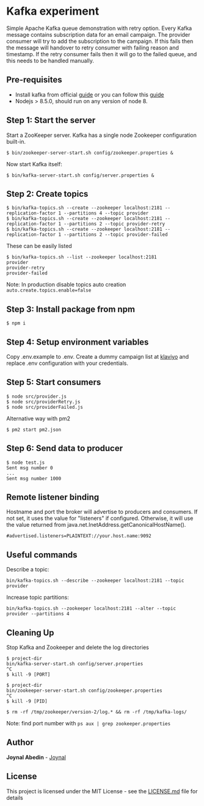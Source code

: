 # Kafka experiment

Simple Apache Kafka queue demonstration with retry option. Every Kafka message contains subscription data for an email campaign.
The provider consumer will try to add the subscription to the campaign. If this fails then the message will handover to retry
consumer with failing reason and timestamp. If the retry consumer fails then it will go to the failed queue,
and this needs to be handled manually.

## Pre-requisites

* Install kafka from official [guide](https://kafka.apache.org/quickstart) or you can follow this [guide](./kafka-installation-guide.md)
* Nodejs > 8.5.0, should run on any version of node 8.

## Step 1: Start the server

Start a ZooKeeper server. Kafka has a single node Zookeeper configuration built-in.
```
$ bin/zookeeper-server-start.sh config/zookeeper.properties &
```
Now start Kafka itself:
```
$ bin/kafka-server-start.sh config/server.properties &
```

## Step 2: Create topics
```
$ bin/kafka-topics.sh --create --zookeeper localhost:2181 --replication-factor 1 --partitions 4 --topic provider
$ bin/kafka-topics.sh --create --zookeeper localhost:2181 --replication-factor 1 --partitions 2 --topic provider-retry
$ bin/kafka-topics.sh --create --zookeeper localhost:2181 --replication-factor 1 --partitions 2 --topic provider-failed
```
These can be easily listed
```
$ bin/kafka-topics.sh --list --zookeeper localhost:2181
provider
provider-retry
provider-failed
```
Note: In production disable topics auto creation `auto.create.topics.enable=false`

## Step 3: Install package from npm
```
$ npm i
```

## Step 4: Setup environment variables

Copy .env.example to .env. Create a dummy campaign list at [klaviyo](https://klaviyo.com) and replace .env configuration with your credentials.

## Step 5: Start consumers

```
$ node src/provider.js
$ node src/providerRetry.js
$ node src/providerFailed.js
```

Alternative way with pm2

```
$ pm2 start pm2.json
```

## Step 6: Send data to producer

```
$ node test.js
Sent msg number 0
...
Sent msg number 1000
```

## Remote listener binding

Hostname and port the broker will advertise to producers and consumers. If not set,
it uses the value for "listeners" if configured.  Otherwise, it will use the value
returned from java.net.InetAddress.getCanonicalHostName().
```
#advertised.listeners=PLAINTEXT://your.host.name:9092
```

## Useful commands

Describe a topic:
```
bin/kafka-topics.sh --describe --zookeeper localhost:2181 --topic provider
```

Increase topic partitions:
```
bin/kafka-topics.sh --zookeeper localhost:2181 --alter --topic provider --partitions 4
```

## Cleaning Up
Stop Kafka and Zookeeper and delete the log directories

```
$ project-dir
bin/kafka-server-start.sh config/server.properties
^C
$ kill -9 [PORT]
```

```
$ project-dir
bin/zookeeper-server-start.sh config/zookeeper.properties
^C
$ kill -9 [PID]
```

```
$ rm -rf /tmp/zookeeper/version-2/log.* && rm -rf /tmp/kafka-logs/
```

Note: find port number with `ps aux | grep zookeeper.properties`

## Author

**Joynal Abedin** - [Joynal](https://twitter.com/joynaluu)

## License

This project is licensed under the MIT License - see the [LICENSE.md](./LICENSE.md) file for details